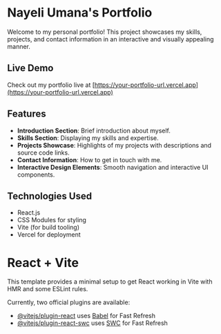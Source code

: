 # Nayeli Umana's Portfolio

Welcome to my personal portfolio! This project showcases my skills, projects, and contact information in an interactive and visually appealing manner.

## Live Demo

Check out my portfolio live at [https://your-portfolio-url.vercel.app](https://your-portfolio-url.vercel.app)

## Features

- **Introduction Section**: Brief introduction about myself.
- **Skills Section**: Displaying my skills and expertise.
- **Projects Showcase**: Highlights of my projects with descriptions and source code links.
- **Contact Information**: How to get in touch with me.
- **Interactive Design Elements**: Smooth navigation and interactive UI components.

## Technologies Used

- React.js
- CSS Modules for styling
- Vite (for build tooling)
- Vercel for deployment

# React + Vite

This template provides a minimal setup to get React working in Vite with HMR and some ESLint rules.

Currently, two official plugins are available:

- [@vitejs/plugin-react](https://github.com/vitejs/vite-plugin-react/blob/main/packages/plugin-react/README.md) uses [Babel](https://babeljs.io/) for Fast Refresh
- [@vitejs/plugin-react-swc](https://github.com/vitejs/vite-plugin-react-swc) uses [SWC](https://swc.rs/) for Fast Refresh
